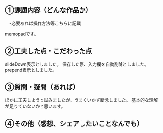 ## ①課題内容（どんな作品か）
　-必要あれば操作方法等こちらに記載

memopadです。


## ②工夫した点・こだわった点

slideDown表示としました。
保存した際、入力欄を自動削除としました。
prepend表示としました。


## ③質問・疑問（あれば）

ほかに工夫しようと試みましたが、うまくいかず断念しました。
基本的な理解が足りていないかと思います。


## ④その他（感想、シェアしたいことなんでも）


